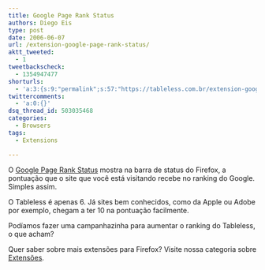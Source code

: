 ```yaml
---
title: Google Page Rank Status
authors: Diego Eis
type: post
date: 2006-06-07
url: /extension-google-page-rank-status/
aktt_tweeted:
  - 1
tweetbackscheck:
  - 1354947477
shorturls:
  - 'a:3:{s:9:"permalink";s:57:"https://tableless.com.br/extension-google-page-rank-status";s:7:"tinyurl";s:26:"https://tinyurl.com/3tdcrct";s:4:"isgd";s:19:"https://is.gd/e3lZZ2";}'
twittercomments:
  - 'a:0:{}'
dsq_thread_id: 503035468
categories:
  - Browsers
tags:
  - Extensions

---
```

O [Google Page Rank Status][1] mostra na barra de status do Firefox, a pontuação que o site que você está visitando recebe no ranking do Google. Simples assim.

O Tableless é apenas 6. Já sites bem conhecidos, como da Apple ou Adobe por exemplo, chegam a ter 10 na pontuação facilmente.<!--more-->


  
Podíamos fazer uma campanhazinha para aumentar o ranking do Tableless, o que acham?

Quer saber sobre mais extensões para Firefox? Visite nossa categoria sobre [Extensões][2].

 [1]: https://www.tapouillo.com/firefox_extension/
 [2]: https://tableless.com.br/categorias/extensions/
